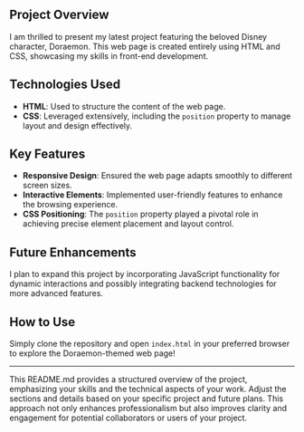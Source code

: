## Project Overview

I am thrilled to present my latest project featuring the beloved Disney character, Doraemon. This web page is created entirely using HTML and CSS, showcasing my skills in front-end development.

## Technologies Used

- **HTML**: Used to structure the content of the web page.
- **CSS**: Leveraged extensively, including the `position` property to manage layout and design effectively.

## Key Features

- **Responsive Design**: Ensured the web page adapts smoothly to different screen sizes.
- **Interactive Elements**: Implemented user-friendly features to enhance the browsing experience.
- **CSS Positioning**: The `position` property played a pivotal role in achieving precise element placement and layout control.

## Future Enhancements

I plan to expand this project by incorporating JavaScript functionality for dynamic interactions and possibly integrating backend technologies for more advanced features.

## How to Use

Simply clone the repository and open `index.html` in your preferred browser to explore the Doraemon-themed web page!

---

This README.md provides a structured overview of the project, emphasizing your skills and the technical aspects of your work. Adjust the sections and details based on your specific project and future plans. This approach not only enhances professionalism but also improves clarity and engagement for potential collaborators or users of your project.

